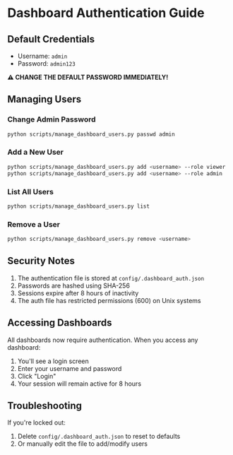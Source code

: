 # Dashboard Authentication Guide

## Default Credentials
- Username: `admin`
- Password: `admin123`

**⚠️ CHANGE THE DEFAULT PASSWORD IMMEDIATELY!**

## Managing Users

### Change Admin Password
```bash
python scripts/manage_dashboard_users.py passwd admin
```

### Add a New User
```bash
python scripts/manage_dashboard_users.py add <username> --role viewer
python scripts/manage_dashboard_users.py add <username> --role admin
```

### List All Users
```bash
python scripts/manage_dashboard_users.py list
```

### Remove a User
```bash
python scripts/manage_dashboard_users.py remove <username>
```

## Security Notes

1. The authentication file is stored at `config/.dashboard_auth.json`
2. Passwords are hashed using SHA-256
3. Sessions expire after 8 hours of inactivity
4. The auth file has restricted permissions (600) on Unix systems

## Accessing Dashboards

All dashboards now require authentication. When you access any dashboard:
1. You'll see a login screen
2. Enter your username and password
3. Click "Login"
4. Your session will remain active for 8 hours

## Troubleshooting

If you're locked out:
1. Delete `config/.dashboard_auth.json` to reset to defaults
2. Or manually edit the file to add/modify users
